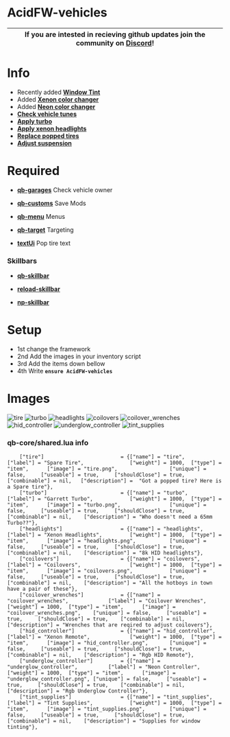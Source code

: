 # AcidFW-vehicles

| If you are intested in recieving github updates join the community on **[Discord](https://discord.gg/Ub3D7T83uR)**! |
|----|

# Info 
- Recently added **[Window Tint](https://streamable.com/zs9y1b)**
- Added **[Xenon color changer](https://streamable.com/76c1wk)**
- Added **[Neon color changer](https://streamable.com/8qpxc5)**
- **[Check vehicle tunes](https://streamable.com/zaenh5)**
- **[Apply turbo ](https://streamable.com/n1ov8a)**
- **[Apply xenon headlights](https://streamable.com/3r7kqd)**
- **[Replace popped tires](https://streamable.com/7wzlru)**
- **[Adjust suspension](https://streamable.com/0kgd5z)**

# Required
- **[qb-garages](https://github.com/qbcore-framework/qb-garages)** Check vehicle owner 

- **[qb-customs](https://github.com/qbcore-framework/qb-customs)** Save Mods

- **[qb-menu](https://github.com/qbcore-framework/qb-menu)** Menus

- **[qb-target](https://github.com/BerkieBb/qb-target)** Targeting

-  **[textUi](https://github.com/dojwun/textUi)** Pop tire text


### Skillbars

- **[qb-skillbar](https://github.com/qbcore-framework/qb-skillbar)**

- **[reload-skillbar](https://github.com/Utinax/reload-skillbar)**

- **[np-skillbar](https://drive.google.com/drive/folders/17xznaEcn5rmP0aOKL5XIj6SIfqQVB8iH?usp=sharing)**

# Setup
- 1st change the framework
- 2nd Add the images in your inventory script
- 3rd Add the items down bellow
- 4th Write **```ensure AcidFW-vehicles```**

# Images
![tire](https://i.imgur.com/pgVG7J2.png)
![turbo](https://i.imgur.com/SIi8Giu.png)
![headlights](https://i.imgur.com/sR4cTcP.png)
![coilovers](https://i.imgur.com/8cKOTFK.png)
![coilover_wrenches](https://i.imgur.com/sZSHFnY.png)
![hid_controller](https://i.imgur.com/DIwPK2v.png)
![underglow_controller](https://i.imgur.com/mWV6n8t.png)
![tint_supplies](https://i.imgur.com/2exqkVt.png)

### qb-core/shared.lua info
```
	["tire"] 				 		 = {["name"] = "tire", 			  	  			["label"] = "Spare Tire", 				["weight"] = 1000, 	["type"] = "item", 		["image"] = "tire.png", 				["unique"] = false, 	["useable"] = true, 	["shouldClose"] = true,	   ["combinable"] = nil,   ["description"] =  "Got a popped tire? Here is a Spare tire"},
	["turbo"] 		 	 		 	 = {["name"] = "turbo", 						["label"] = "Garrett Turbo", 			["weight"] = 1000, 	["type"] = "item", 		["image"] = "turbo.png", 				["unique"] = false, 	["useable"] = true, 	["shouldClose"] = true,    ["combinable"] = nil,   	["description"] = "Who doesn't need a 65mm Turbo??"},
	["headlights"] 		 	 		 = {["name"] = "headlights", 					["label"] = "Xenon Headlights", 		["weight"] = 1000, 	["type"] = "item", 		["image"] = "headlights.png", 			["unique"] = false, 	["useable"] = true, 	["shouldClose"] = true,    ["combinable"] = nil,   	["description"] = "8k HID headlights"},
	["coilovers"] 		 	 		 = {["name"] = "coilovers", 					["label"] = "Coilovers", 				["weight"] = 1000, 	["type"] = "item", 		["image"] = "coilovers.png", 			["unique"] = false, 	["useable"] = true, 	["shouldClose"] = true,    ["combinable"] = nil,   	["description"] = "All the hotboys in town have a pair of these"},
	["coilover_wrenches"] 		 	 = {["name"] = "coilover_wrenches", 			["label"] = "Coilover Wrenches", 		["weight"] = 1000, 	["type"] = "item", 		["image"] = "coilover_wrenches.png", 	["unique"] = false, 	["useable"] = true, 	["shouldClose"] = true,    ["combinable"] = nil,   	["description"] = "Wrenches that are reqired to adjust coilovers"},
	["hid_controller"] 		 	 	 = {["name"] = "hid_controller", 				["label"] = "Xenon Remote", 			["weight"] = 1000, 	["type"] = "item", 		["image"] = "hid_controller.png", 		["unique"] = false, 	["useable"] = true, 	["shouldClose"] = true,    ["combinable"] = nil,   	["description"] = "Rgb HID Remote"},
	["underglow_controller"] 		 = {["name"] = "underglow_controller", 			["label"] = "Neon Controller", 			["weight"] = 1000, 	["type"] = "item", 		["image"] = "underglow_controller.png", ["unique"] = false, 	["useable"] = true, 	["shouldClose"] = true,    ["combinable"] = nil,   	["description"] = "Rgb Underglow Controller"},
	["tint_supplies"] 				 = {["name"] = "tint_supplies", 			  	["label"] = "Tint Supplies", 			["weight"] = 1000, 	["type"] = "item", 		["image"] = "tint_supplies.png", 		["unique"] = false, 	["useable"] = true, 	["shouldClose"] = true,	   ["combinable"] = nil,    ["description"] = "Supplies for window tinting"},

``` 
